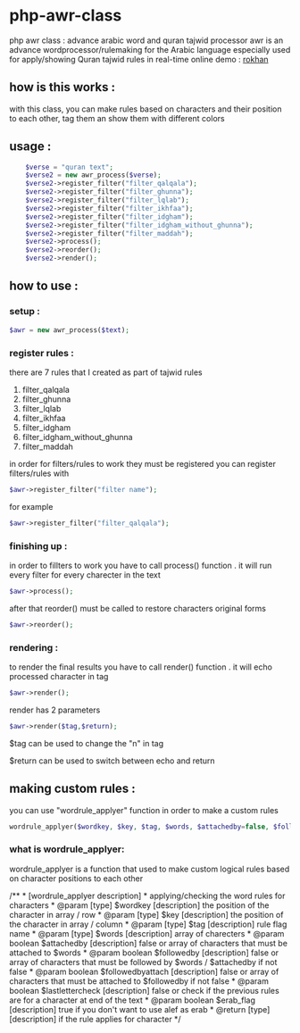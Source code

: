 # php-awr-class
php awr class :  advance arabic word and quran tajwid processor
awr is an advance wordprocessor/rulemaking for the Arabic language especially used for apply/showing Quran tajwid rules in real-time
online demo :
[rokhan](http://rokhan.ir)

## how is this works :

with this class, you can make rules based on characters and their position to each other, tag them an show them with different colors
## usage :
```php
    $verse = "quran text";
    $verse2 = new awr_process($verse);
    $verse2->register_filter("filter_qalqala");
    $verse2->register_filter("filter_ghunna");
    $verse2->register_filter("filter_lqlab");
    $verse2->register_filter("filter_ikhfaa");
    $verse2->register_filter("filter_idgham");
    $verse2->register_filter("filter_idgham_without_ghunna");
    $verse2->register_filter("filter_maddah");
    $verse2->process();
    $verse2->reorder();
    $verse2->render();
```
## how to use :
### setup :
```php
$awr = new awr_process($text);
```
### register rules :
there are 7 rules that I created as part of tajwid rules

1. filter_qalqala
2. filter_ghunna
3. filter_lqlab
4. filter_ikhfaa
5. filter_idgham
6. filter_idgham_without_ghunna
7. filter_maddah

in order for filters/rules to work they must be registered
you can register filters/rules with 
```php
$awr->register_filter("filter name");
```
for example
```php
$awr->register_filter("filter_qalqala");
```
### finishing up : 
in order to fillters to work you have to call process() function . it will run every filter for every charecter in the text
```php
$awr->process();
```
after that reorder() must be called to restore characters original forms
```php
$awr->reorder();
```
### rendering : 

to render the final results you have to call render() function . it will echo processed character in <n> tag
  
```php
$awr->render();
```
render has 2 parameters

```php
$awr->render($tag,$return);
```

$tag can be used to change the "n" in <n> tag

$return can be used to switch between echo and return

## making custom rules :

you can use "wordrule_applyer" function in order to make a custom rules

```php
wordrule_applyer($wordkey, $key, $tag, $words, $attachedby=false, $followedby=false, $followedbyattach=false, $lastlettercheck=false, $erab_flag=false)
```
### what is wordrule_applyer:

wordrule_applyer is a function that used to make custom logical rules based on character positions to each other

/**
     * [wordrule_applyer description]
     * applying/checking the word rules for characters
     * @param  [type]  $wordkey          [description] the position of the character in array / row
     * @param  [type]  $key              [description] the position of the character in array / column
     * @param  [type]  $tag              [description] rule flag name
     * @param  [type]  $words            [description] array of charecters
     * @param  boolean $attachedby       [description] false or array of characters that must be attached to $words
     * @param  boolean $followedby       [description] false or array of characters that must be followed by $words / $attachedby if not false
     * @param  boolean $followedbyattach [description] false or array of characters that must be attached to $followedby if not false
     * @param  boolean $lastlettercheck  [description] false or check if the previous rules are for a character at end of the text
     * @param  boolean $erab_flag        [description] true if you don't want to use alef as erab
     * @return [type]                    [description] if the rule applies for character
     */


